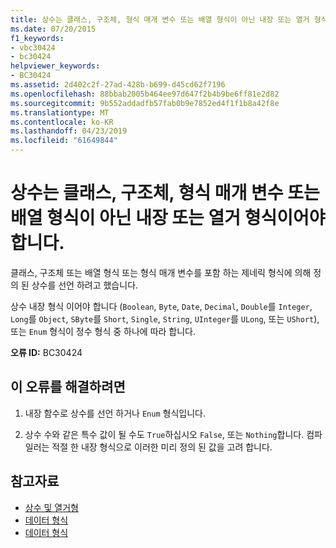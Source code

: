 ```yaml
---
title: 상수는 클래스, 구조체, 형식 매개 변수 또는 배열 형식이 아닌 내장 또는 열거 형식이어야 합니다.
ms.date: 07/20/2015
f1_keywords:
- vbc30424
- bc30424
helpviewer_keywords:
- BC30424
ms.assetid: 2d402c2f-27ad-428b-b699-d45cd62f7196
ms.openlocfilehash: 88bbab2005b464ee97d647f2b4b9be6ff81e2d82
ms.sourcegitcommit: 9b552addadfb57fab0b9e7852ed4f1f1b8a42f8e
ms.translationtype: MT
ms.contentlocale: ko-KR
ms.lasthandoff: 04/23/2019
ms.locfileid: "61649844"
---
```

# <a name="constants-must-be-of-an-intrinsic-or-enumerated-type-not-a-class-structure-type-parameter-or-array-type"></a>상수는 클래스, 구조체, 형식 매개 변수 또는 배열 형식이 아닌 내장 또는 열거 형식이어야 합니다.
클래스, 구조체 또는 배열 형식 또는 형식 매개 변수를 포함 하는 제네릭 형식에 의해 정의 된 상수를 선언 하려고 했습니다.  
  
 상수 내장 형식 이어야 합니다 (`Boolean`, `Byte`, `Date`, `Decimal`, `Double`를 `Integer`, `Long`를 `Object`, `SByte`를 `Short`, `Single`, `String`, `UInteger`를 `ULong`, 또는 `UShort`), 또는 `Enum` 형식이 정수 형식 중 하나에 따라 합니다.  
  
 **오류 ID:** BC30424  
  
## <a name="to-correct-this-error"></a>이 오류를 해결하려면  
  
1. 내장 함수로 상수를 선언 하거나 `Enum` 형식입니다.  
  
2. 상수 수와 같은 특수 값이 될 수도 `True`하십시오 `False`, 또는 `Nothing`합니다. 컴파일러는 적절 한 내장 형식으로 이러한 미리 정의 된 값을 고려 합니다.  
  
## <a name="see-also"></a>참고자료

- [상수 및 열거형](../../../visual-basic/language-reference/constants-and-enumerations.md)
- [데이터 형식](../../../visual-basic/programming-guide/language-features/data-types/index.md)
- [데이터 형식](../../../visual-basic/language-reference/data-types/index.md)
